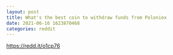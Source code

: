 ```yaml
--- 
layout: post 
title: What's the best coin to withdraw funds from Poloniex 
date: 2021-06-16 1623870468 
categories: reddit 
--- 
```

https://redd.it/o1cp76